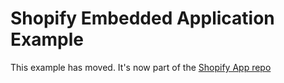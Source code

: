 # Shopify Embedded Application Example

This example has moved. It's now part of the [Shopify App repo](https://github.com/Shopify/shopify_app/tree/master/example)


